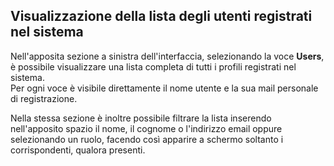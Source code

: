 ## Visualizzazione della lista degli utenti registrati nel sistema
Nell'apposita sezione a sinistra dell'interfaccia, selezionando la voce **Users**, è possibile visualizzare una lista completa di tutti i profili registrati nel sistema. </br>
Per ogni voce è visibile direttamente il nome utente e la sua mail personale di registrazione.</br>

Nella stessa sezione è inoltre possibile filtrare la lista inserendo nell'apposito spazio il nome, il cognome o l'indirizzo email oppure selezionando un ruolo, facendo così apparire a schermo soltanto i corrispondenti, qualora presenti. </b>
